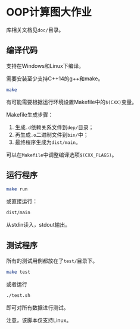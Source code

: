 # OOP计算图大作业

库相关文档见`doc/`目录。

## 编译代码

支持在Windows和Linux下编译。

需要安装至少支持C++14的g++和make。

```bash
make
```

有可能需要根据运行环境设置Makefile中的`$(CXX)`变量。

Makefile生成步骤：
1. 生成`.d`依赖关系文件到`dep/`目录；
2. 再生成`.o`二进制文件到`bin/`中；
3. 最终程序生成为`dist/main`。

可以在`Makefile`中调整编译选项`$(CXX_FLAGS)`。

## 运行程序

```bash
make run
```
或直接运行：
```bash
dist/main
```
从stdin读入，stdout输出。

## 测试程序

所有的测试用例都放在了`test/`目录下。
```bash
make test
```
或者运行
```bash
./test.sh
```
即可对所有数据进行测试。

注意，该脚本仅支持Linux。
